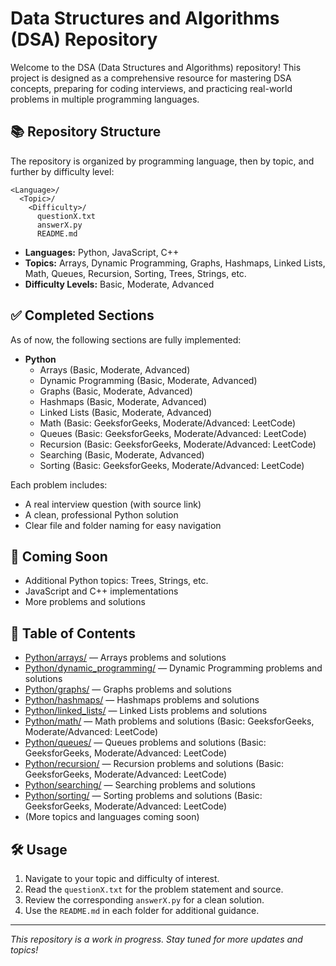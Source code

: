 # Data Structures and Algorithms (DSA) Repository

Welcome to the DSA (Data Structures and Algorithms) repository! This project is designed as a comprehensive resource for mastering DSA concepts, preparing for coding interviews, and practicing real-world problems in multiple programming languages.

## 📚 Repository Structure

The repository is organized by programming language, then by topic, and further by difficulty level:

```
<Language>/
  <Topic>/
    <Difficulty>/
      questionX.txt
      answerX.py
      README.md
```

- **Languages:** Python, JavaScript, C++ 
- **Topics:** Arrays, Dynamic Programming, Graphs, Hashmaps, Linked Lists, Math, Queues, Recursion, Sorting, Trees, Strings, etc.
- **Difficulty Levels:** Basic, Moderate, Advanced

## ✅ Completed Sections

As of now, the following sections are fully implemented:

- **Python**
  - Arrays (Basic, Moderate, Advanced)
  - Dynamic Programming (Basic, Moderate, Advanced)
  - Graphs (Basic, Moderate, Advanced)
  - Hashmaps (Basic, Moderate, Advanced)
  - Linked Lists (Basic, Moderate, Advanced)
  - Math (Basic: GeeksforGeeks, Moderate/Advanced: LeetCode)
  - Queues (Basic: GeeksforGeeks, Moderate/Advanced: LeetCode)
  - Recursion (Basic: GeeksforGeeks, Moderate/Advanced: LeetCode)
  - Searching (Basic, Moderate, Advanced)
  - Sorting (Basic: GeeksforGeeks, Moderate/Advanced: LeetCode)

Each problem includes:
- A real interview question (with source link)
- A clean, professional Python solution
- Clear file and folder naming for easy navigation

## 🚧 Coming Soon

- Additional Python topics: Trees, Strings, etc.
- JavaScript and C++ implementations
- More problems and solutions

## 📂 Table of Contents

- [Python/arrays/](Python/arrays/) — Arrays problems and solutions
- [Python/dynamic_programming/](Python/dynamic_programming/) — Dynamic Programming problems and solutions
- [Python/graphs/](Python/graphs/) — Graphs problems and solutions
- [Python/hashmaps/](Python/hashmaps/) — Hashmaps problems and solutions
- [Python/linked_lists/](Python/linked_lists/) — Linked Lists problems and solutions
- [Python/math/](Python/math/) — Math problems and solutions (Basic: GeeksforGeeks, Moderate/Advanced: LeetCode)
- [Python/queues/](Python/queues/) — Queues problems and solutions (Basic: GeeksforGeeks, Moderate/Advanced: LeetCode)
- [Python/recursion/](Python/recursion/) — Recursion problems and solutions (Basic: GeeksforGeeks, Moderate/Advanced: LeetCode)
- [Python/searching/](Python/searching/) — Searching problems and solutions
- [Python/sorting/](Python/sorting/) — Sorting problems and solutions (Basic: GeeksforGeeks, Moderate/Advanced: LeetCode)
- (More topics and languages coming soon)

## 🛠️ Usage

1. Navigate to your topic and difficulty of interest.
2. Read the `questionX.txt` for the problem statement and source.
3. Review the corresponding `answerX.py` for a clean solution.
4. Use the `README.md` in each folder for additional guidance.

---

*This repository is a work in progress. Stay tuned for more updates and topics!* 